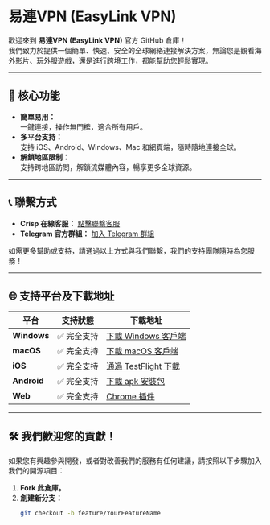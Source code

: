 # 易連VPN (EasyLink VPN)

歡迎來到 **易連VPN (EasyLink VPN)** 官方 GitHub 倉庫！  
我們致力於提供一個簡單、快速、安全的全球網絡連接解決方案，無論您是觀看海外影片、玩外服遊戲，還是進行跨境工作，都能幫助您輕鬆實現。

---

## 🌟 核心功能

- **簡單易用：**  
  一鍵連接，操作無門檻，適合所有用戶。
- **多平台支持：**  
  支持 iOS、Android、Windows、Mac 和網頁端，隨時隨地連接全球。
- **解鎖地區限制：**  
  支持跨地區訪問，解鎖流媒體內容，暢享更多全球資源。

---
## 📞 聯繫方式

- **Crisp 在線客服：** [點擊聯繫客服](https://go.crisp.chat/chat/embed/?website_id=2f2ab49b-744a-4b37-bd87-3056fc6e3bab)  
- **Telegram 官方群組：** [加入 Telegram 群組](https://t.me/EasyLinkgroup)  

如需更多幫助或支持，請通過以上方式與我們聯繫，我們的支持團隊隨時為您服務！

---
## 🌐 支持平台及下載地址

| 平台        | 支持狀態      | 下載地址                                                                 |
|-------------|---------------|------------------------------------------------------------------------|
| **Windows** | ✅ 完全支持    | [下載 Windows 客戶端](https://easylink-buzz-bento.oss-cn-hongkong.aliyuncs.com/EasyLink_Windows_V1.exe)         |
| **macOS**   | ✅ 完全支持    | [下載 macOS 客戶端](https://easylink-buzz-bento.oss-cn-hongkong.aliyuncs.com/EasyLink_macOS_V1.dmg)             |
| **iOS**     | ✅ 完全支持    | [通過 TestFlight 下載](https://testflight.apple.com/join/D3qVcY1h) |
| **Android** | ✅ 完全支持    | [下載 apk 安裝包](https://easylink-downloadable.nyc3.cdn.digitaloceanspaces.com/EasyLink_android_V1.apk) |
| **Web**     | ✅ 完全支持    | [Chrome 插件](https://easylink.buzz)                                |

---

## 🛠️ 我們歡迎您的貢獻！

如果您有興趣參與開發，或者對改善我們的服務有任何建議，請按照以下步驟加入我們的開源項目：

1. **Fork 此倉庫。**  
2. **創建新分支：**  
   ```bash
   git checkout -b feature/YourFeatureName
